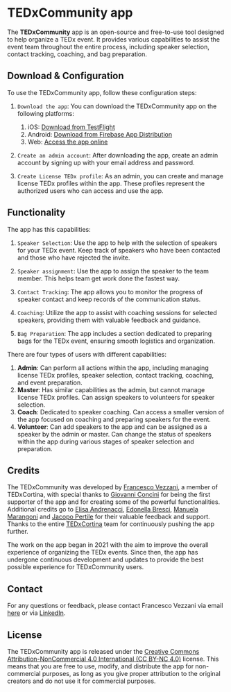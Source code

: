 # TEDxCommunity app

The **TEDxCommunity** app is an open-source and free-to-use tool designed to help organize a TEDx event. It provides various capabilities to assist the event team throughout the entire process, including speaker selection, contact tracking, coaching, and bag preparation.


## Download & Configuration

To use the TEDxCommunity app, follow these configuration steps:

1. `Download the app`: You can download the TEDxCommunity app on the following platforms:
   1. iOS: [Download from TestFlight](https://testflight.apple.com/join/wqMhQC6V)
   2. Android: [Download from Firebase App Distribution](https://appdistribution.firebase.dev/i/2fc5e2c16cf723bf)
   3. Web: [Access the app online](https://tedxcommunity.app/#/)

2. `Create an admin account`: After downloading the app, create an admin account by signing up with your email address and password.

3. `Create License TEDx profile`: As an admin, you can create and manage license TEDx profiles within the app. These profiles represent the authorized users who can access and use the app.

## Functionality

The app has this capabilities:

1. `Speaker Selection`: Use the app to help with the selection of speakers for your TEDx event. Keep track of speakers who have been contacted and those who have rejected the invite.

2. `Speaker assignment`: Use the app to assign the speaker to the team member. This helps team get work done the fastest way.

3. `Contact Tracking`: The app allows you to monitor the progress of speaker contact and keep records of the communication status.

4. `Coaching`: Utilize the app to assist with coaching sessions for selected speakers, providing them with valuable feedback and guidance.

5. `Bag Preparation`: The app includes a section dedicated to preparing bags for the TEDx event, ensuring smooth logistics and organization.

There are four types of users with different capabilities:
1. **Admin**: Can perform all actions within the app, including managing license TEDx profiles, speaker selection, contact tracking, coaching, and event preparation.
2. **Master**: Has similar capabilities as the admin, but cannot manage license TEDx profiles. Can assign speakers to volunteers for speaker selection.
3. **Coach**: Dedicated to speaker coaching. Can access a smaller version of the app focused on coaching and preparing speakers for the event.
4. **Volunteer**: Can add speakers to the app and can be assigned as a speaker by the admin or master. Can change the status of speakers within the app during various stages of speaker selection and preparation.

## Credits

The TEDxCommunity was developed by [Francesco Vezzani](https://it.linkedin.com/in/francesco-vezzani-24425019a), a member of TEDxCortina, with special thanks to [Giovanni Concini](https://www.linkedin.com/in/giovanniconcini/) for being the first supporter of the app and for creating some of the powerful functionalities. Additional credits go to [Elisa Andrenacci](https://www.linkedin.com/in/elisa-andrenacci-35bb67190/), [Edonella Bresci](https://www.linkedin.com/in/edonella-bresci-ba1a9527/), [Manuela Marangoni](https://www.linkedin.com/in/manuela-marangoni-726a4714/) and [Jacopo Pertile](https://www.linkedin.com/in/jacopopertile/) for their valuable feedback and support. Thanks to the entire [TEDxCortina](https://www.linkedin.com/company/tedxcortina/) team for continuously pushing the app further.

The work on the app began in 2021 with the aim to improve the overall experience of organizing the TEDx events. Since then, the app has undergone continuous development and updates to provide the best possible experience for TEDxCommunity users.


## Contact

For any questions or feedback, please contact Francesco Vezzani via email [here](mailto:francesco.vezz01@gmail.com) or via [LinkedIn](https://it.linkedin.com/in/francesco-vezzani-24425019a).

## License

The TEDxCommunity app is released under the [Creative Commons Attribution-NonCommercial 4.0 International (CC BY-NC 4.0)](https://creativecommons.org/licenses/by-nc/4.0/) license. This means that you are free to use, modify, and distribute the app for non-commercial purposes, as long as you give proper attribution to the original creators and do not use it for commercial purposes.
